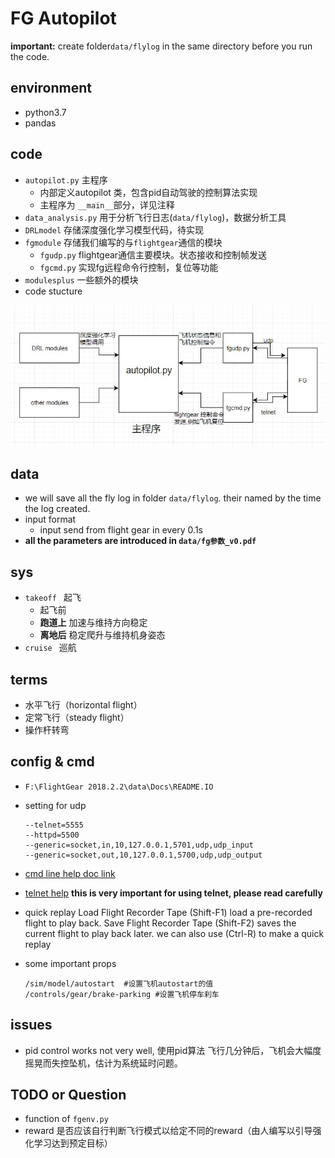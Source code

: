 # FG Autopilot

**important:** create folder`data/flylog` in the same directory before you run the code.

## environment

- python3.7
- pandas 

## code

- `autopilot.py` 主程序
    - 内部定义autopilot 类，包含pid自动驾驶的控制算法实现
    - 主程序为 `__main__`部分，详见注释
- `data_analysis.py`  用于分析飞行日志(`data/flylog`)，数据分析工具
- `DRLmodel` 存储深度强化学习模型代码，待实现
- `fgmodule` 存储我们编写的与`flightgear`通信的模块
    - `fgudp.py`  flightgear通信主要模块。状态接收和控制帧发送
    - `fgcmd.py`  实现fg远程命令行控制，复位等功能
- `modulesplus` 一些额外的模块
- code stucture

![struct](doc/struct_v0.1.1.jpg)

## data

- we will save all the fly log in folder `data/flylog`. their named by the time the log created.
- input format
    - input send from flight gear in every 0.1s
- **all the parameters are introduced in `data/fg参数_v0.pdf `**

## sys

- `takeoff ` 起飞
    - 起飞前
    - **跑道上** 加速与维持方向稳定
    - **离地后** 稳定爬升与维持机身姿态
- `cruise ` 巡航

## terms

- 水平飞行（horizontal flight）
- 定常飞行（steady flight）
- 操作杆转弯

## config & cmd

- `F:\FlightGear 2018.2.2\data\Docs\README.IO`

- setting for udp 
    ```
    --telnet=5555
    --httpd=5500
    --generic=socket,in,10,127.0.0.1,5701,udp,udp_input
    --generic=socket,out,10,127.0.0.1,5700,udp,udp_output
    ```

- [cmd line help doc link](http://flightgear.sourceforge.net/getstart-en/getstart-enpa2.html)

- [telnet help](http://wiki.flightgear.org/Telnet_usage#nasal?tdsourcetag=s_pctim_aiomsg) **this is very important for using telnet, please read carefully**

- quick replay
    Load Flight Recorder Tape (Shift-F1) load a pre-recorded flight to play back.
    Save Flight Recorder Tape (Shift-F2) saves the current flight to play back later.
    we can also use (Ctrl-R) to make a quick replay

- some important props 
    ```
    /sim/model/autostart  #设置飞机autostart的值
    /controls/gear/brake-parking #设置飞机停车刹车
    ```

## issues
- pid control works not very well, 使用pid算法 飞行几分钟后，飞机会大幅度摇晃而失控坠机，估计为系统延时问题。

## TODO or Question

- function of `fgenv.py`
- reward 是否应该自行判断飞行模式以给定不同的reward（由人编写以引导强化学习达到预定目标）

